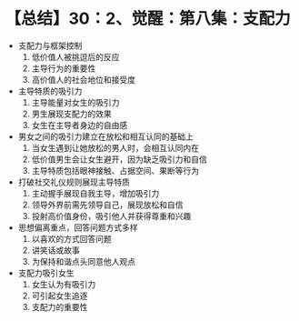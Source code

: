 # 【总结】30：2、觉醒：第八集：支配力

-   支配力与框架控制
    1.  低价值人被挑逗后的反应
    2.  主导行为的重要性
    3.  高价值人的社会地位和接受度
-   主导特质的吸引力
    1.  主导能量对女生的吸引力
    2.  男生展现支配力的效果
    3.  女生在主导者身边的自由感
-   男女之间的吸引力建立在放松和相互认同的基础上
    1.  当女生遇到让她放松的男人时，会相互认同内在
    2.  低价值男生会让女生避开，因为缺乏吸引力和自信
    3.  主导特质包括眼神接触、占据空间、果断等行为
-   打破社交礼仪规则展现主导特质
    1.  主动握手展现自我主导，增加吸引力
    2.  领导外界前需先领导自己，展现放松和自信
    3.  投射高价值身份，吸引他人并获得尊重和兴趣
-   思想偏离重点，回答问题方式多样
    1.  以喜欢的方式回答问题
    2.  讲笑话或故事
    3.  为保持和谐点头同意他人观点
-   支配力吸引女生
    1.  女生认为有吸引力
    2.  可引起女生追逐
    3.  支配力的重要性